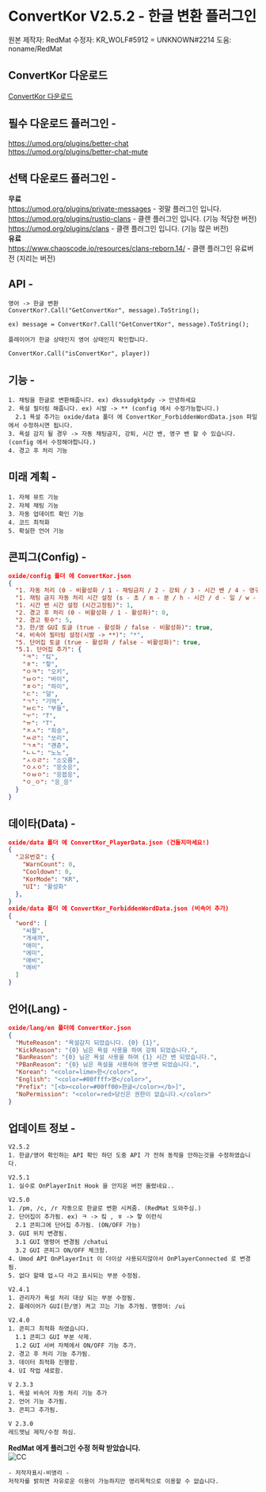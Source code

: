 # ConvertKor V2.5.2 - 한글 변환 플러그인

원본 제작자: RedMat
수정자: KR_WOLF#5912 = UNKNOWN#2214
도움: noname/RedMat

## ConvertKor 다운로드
[ConvertKor 다운로드](https://github.com/unkn0wn-97/ConvertKor/archive/master.zip, "download link")

## 필수 다운로드 플러그인 -   
https://umod.org/plugins/better-chat   
https://umod.org/plugins/better-chat-mute   

## 선택 다운로드 플러그인 -

**무료**   
https://umod.org/plugins/private-messages - 귓말 플러그인 입니다.   
https://umod.org/plugins/rustio-clans - 클랜 플러그인 입니다. (기능 적당한 버전)   
https://umod.org/plugins/clans - 클랜 플러그인 입니다. (기능 많은 버전)   
**유료**   
https://www.chaoscode.io/resources/clans-reborn.14/ - 클랜 플러그인 유료버전 (지리는 버전)   

## API - 

```
영어 -> 한글 변환
ConvertKor?.Call("GetConvertKor", message).ToString();

ex) message = ConvertKor?.Call("GetConvertKor", message).ToString();

플레이어가 한글 상태인지 영어 상태인지 확인합니다.

ConvertKor.Call("isConvertKor", player))

```
## 기능 -
```
1. 채팅을 한글로 변환해줍니다. ex) dkssudgktpdy -> 안녕하세요
2. 욕설 필터링 해줍니다. ex) 시발 -> ** (config 에서 수정가능합니다.)
  2.1 욕설 추가는 oxide/data 폴더 에 ConvertKor_ForbiddenWordData.json 파일에서 수정하시면 됩니다.
3. 욕설 감지 될 경우 -> 자동 채팅금지, 강퇴, 시간 밴, 영구 밴 할 수 있습니다. (config 에서 수정해야합니다.)
4. 경고 후 처리 기능
```

## 미래 계획 -
```
1. 자체 뮤트 기능
2. 자체 채팅 기능
3. 자동 업데이트 확인 기능
4. 코드 최적화
5. 확실한 언어 기능
```
## 콘피그(Config) -
```json
oxide/config 폴더 에 ConvertKor.json
{
  "1. 자동 처리 (0 - 비활성화 / 1 - 채팅금지 / 2 - 강퇴 / 3 - 시간 밴 / 4 - 영구 밴)": 0,
  "1. 채팅 금지 자동 처리 시간 설정 (s - 초 / m - 분 / h - 시간 / d - 일 / w - 주": "10m",
  "1. 시간 밴 시간 설정 (시간고정됨)": 1,
  "2. 경고 후 처리 (0 - 비활성화 / 1 - 활성화)": 0,
  "2. 경고 횟수": 5,
  "3. 한/영 GUI 토글 (true - 활성화 / false - 비활성화)": true,
  "4. 비속어 필터링 설정(시발 -> **)": "*",
  "5. 단어집 토글 (true - 활성화 / false - 비활성화)": true,
  "5.1. 단어집 추가": {
    "ㅋ": "킼",
    "ㅎ": "핳",
    "ㅇㅋ": "오키",
    "ㅂㅇ": "바이",
    "ㅎㅇ": "하이",
    "ㄷ": "덜",
    "ㄱ": "기억",
    "ㅂㄷ": "부들",
    "ㅜ": "T",
    "ㅠ": "T",
    "ㅈㅅ": "죄송",
    "ㅆㄹ": "쏘리",
    "ㄱㅊ": "괜츈",
    "ㄴㄴ": "노노",
    "ㅅㅇㄹ": "소오름",
    "ㅇㅅㅇ": "응슷응",
    "ㅇㅂㅇ": "응븝응",
    "ㅇ_ㅇ": "응_응"
  }
}
```
## 데이타(Data) -
```json
oxide/data 폴더 에 ConvertKor_PlayerData.json (건들지마세요!)
{
  "고유번호": {
    "WarnCount": 0,
    "Cooldown": 0,
    "KorMode": "KR",
    "UI": "활성화"
  },
}
oxide/data 폴더 에 ConvertKor_ForbiddenWordData.json (비속어 추가)
{
  "word": [
    "씨팔",
    "개새끼",
    "애미",
    "에미",
    "애비",
    "에비"
  ]
}
```
## 언어(Lang) -
```json
oxide/lang/en 폴더에 ConvertKor.json 
{
  "MuteReason": "욕설감지 되었습니다. {0} {1}",
  "KickReason": "{0} 님은 욕설 사용을 하여 강퇴 되었습니다.",
  "BanReason": "{0} 님은 욕설 사용을 하여 {1} 시간 밴 되었습니다.",
  "PBanReason": "{0} 님은 욕설을 사용하여 영구밴 되었습니다.",
  "Korean": "<color=lime>한</color>",
  "English": "<color=#00ffff>영</color>",
  "Prefix": "[<b><color=#00ff00>한글</color></b>]",
  "NoPermission": "<color=red>당신은 권한이 없습니다.</color>"
}
```

## 업데이트 정보 -
```
V2.5.2
1. 한글/영어 확인하는 API 확인 하던 도중 API 가 전혀 동작을 안하는것을 수정하였습니다.

V2.5.1
1. 실수로 OnPlayerInit Hook 을 안지운 버전 올렸네요..

V2.5.0
1. /pm, /c, /r 자동으로 한글로 변환 시켜줌. (RedMat 도와주심.)
2. 단어집이 추가됨. ex) ㅋ -> 킼 , ㅎ -> 핳 이런식
  2.1 콘피그에 단어집 추가됨. (ON/OFF 가능)
3. GUI 위치 변경됨.
  3.1 GUI 명령어 변경됨 /chatui
  3.2 GUI 콘피그 ON/OFF 체크함.
4. Umod API OnPlayerInit 이 더이상 사용되지않아서 OnPlayerConnected 로 변경됨.
5. 없다 할때 업ㅅ다 라고 표시되는 부분 수정됨.

V2.4.1
1. 관리자가 욕설 처리 대상 되는 부분 수정됨.
2. 플레이어가 GUI(한/영) 켜고 끄는 기능 추가됨. 명령어: /ui

V2.4.0
1. 콘피그 최적화 하였습니다.
  1.1 콘피그 GUI 부분 삭제.
  1.2 GUI 서버 자체에서 ON/OFF 기능 추가.
2. 경고 후 처리 기능 추가됨.
3. 데이터 최적화 진행함.
4. UI 작업 새로함.

V 2.3.3
1. 욕설 비속어 자동 처리 기능 추가
2. 언어 기능 추가됨.
3. 콘피그 추가됨.

V 2.3.0
레드멧님 제작/수정 하심.
```
**RedMat 에게 플러그인 수정 허락 받았습니다.**   
![CC](https://i.imgur.com/luutuST.png)
```
- 저작자표시-비영리 -
저작자를 밝히면 자유로운 이용이 가능하지만 영리목적으로 이용할 수 없습니다.
```
